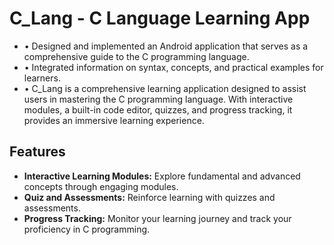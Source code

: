 # C_Lang - C Language Learning App

- • Designed and implemented an Android application that serves as a comprehensive guide to the C programming language.
- • Integrated information on syntax, concepts, and practical examples for learners.
- • C_Lang is a comprehensive learning application designed to assist users in mastering the C programming language. With interactive modules,
  a built-in code editor, quizzes, and progress tracking, it provides an immersive learning experience.

## Features

- **Interactive Learning Modules:** Explore fundamental and advanced concepts through engaging modules.
- **Quiz and Assessments:** Reinforce learning with quizzes and assessments.
- **Progress Tracking:** Monitor your learning journey and track your proficiency in C programming.


